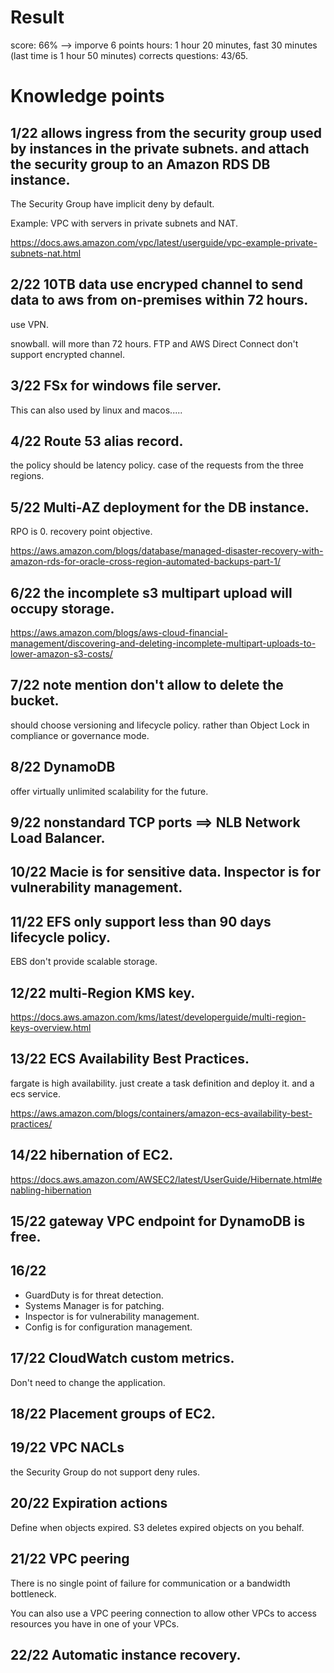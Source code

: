# Result
score: 66% --> imporve 6 points
hours: 1 hour 20 minutes, fast 30 minutes (last time is 1 hour 50 minutes)
corrects questions: 43/65.

# Knowledge points

## 1/22 allows ingress from the security group used by instances in the private subnets. and attach the security group to an Amazon RDS DB instance.

The Security Group have implicit deny by default. 

Example: VPC with servers in private subnets and NAT.

https://docs.aws.amazon.com/vpc/latest/userguide/vpc-example-private-subnets-nat.html

## 2/22 10TB data use encryped channel to send data to aws from on-premises within 72 hours.

use VPN. 

snowball. will more than 72 hours.
FTP and AWS Direct Connect don't support encrypted channel.

## 3/22 FSx for windows file server.

This can also used by linux and macos.....


## 4/22 Route 53 alias record.

the policy should be latency policy. case of the requests from the three regions.

## 5/22 Multi-AZ deployment for the DB instance.

RPO is 0. recovery point objective. 

https://aws.amazon.com/blogs/database/managed-disaster-recovery-with-amazon-rds-for-oracle-cross-region-automated-backups-part-1/

## 6/22 the incomplete s3 multipart upload will occupy storage.

https://aws.amazon.com/blogs/aws-cloud-financial-management/discovering-and-deleting-incomplete-multipart-uploads-to-lower-amazon-s3-costs/

## 7/22 note mention don't allow to delete the bucket. 
should choose versioning and lifecycle policy. rather than Object Lock in compliance or governance mode.

## 8/22 DynamoDB 

offer virtually unlimited scalability for the future.

## 9/22 nonstandard TCP ports ==> NLB Network Load Balancer.


## 10/22 Macie is for sensitive data. Inspector is for vulnerability management.

## 11/22 EFS only support less than 90 days lifecycle policy.
EBS don't provide scalable storage.

## 12/22 multi-Region KMS key.
https://docs.aws.amazon.com/kms/latest/developerguide/multi-region-keys-overview.html

## 13/22 ECS Availability Best Practices.

fargate is high availability. just create a task definition and deploy it. and a ecs service.

https://aws.amazon.com/blogs/containers/amazon-ecs-availability-best-practices/


## 14/22 hibernation of EC2.

https://docs.aws.amazon.com/AWSEC2/latest/UserGuide/Hibernate.html#enabling-hibernation

## 15/22 gateway VPC endpoint for DynamoDB is free.


## 16/22 

- GuardDuty is for threat detection.
- Systems Manager is for patching.
- Inspector is for vulnerability management.
- Config is for configuration management.

## 17/22 CloudWatch custom metrics.

Don't need to change the application. 

## 18/22 Placement groups of EC2.

## 19/22 VPC NACLs 
the Security Group do not support deny rules.

## 20/22 Expiration actions
Define when objects expired. S3 deletes expired objects on you behalf. 


## 21/22 VPC peering 

There is no single point of failure for communication or a bandwidth bottleneck.

You can also use a VPC peering connection to allow other VPCs to access resources you have in one of your VPCs.

## 22/22 Automatic instance recovery.

